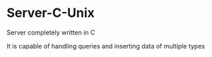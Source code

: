 # Server-C-Unix

Server completely written in C

It is capable of handling queries and inserting data of multiple types

